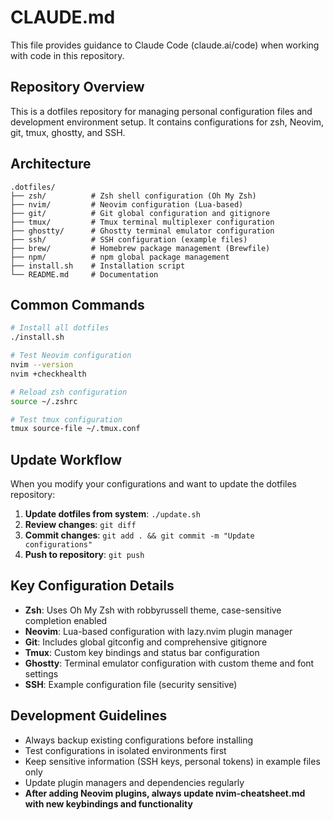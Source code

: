 # CLAUDE.md

This file provides guidance to Claude Code (claude.ai/code) when working with code in this repository.

## Repository Overview

This is a dotfiles repository for managing personal configuration files and development environment setup. It contains configurations for zsh, Neovim, git, tmux, ghostty, and SSH.

## Architecture

```
.dotfiles/
├── zsh/          # Zsh shell configuration (Oh My Zsh)
├── nvim/         # Neovim configuration (Lua-based)
├── git/          # Git global configuration and gitignore
├── tmux/         # Tmux terminal multiplexer configuration
├── ghostty/      # Ghostty terminal emulator configuration
├── ssh/          # SSH configuration (example files)
├── brew/         # Homebrew package management (Brewfile)
├── npm/          # npm global package management
├── install.sh    # Installation script
└── README.md     # Documentation
```

## Common Commands

```bash
# Install all dotfiles
./install.sh

# Test Neovim configuration
nvim --version
nvim +checkhealth

# Reload zsh configuration
source ~/.zshrc

# Test tmux configuration
tmux source-file ~/.tmux.conf
```

## Update Workflow

When you modify your configurations and want to update the dotfiles repository:

1. **Update dotfiles from system**: `./update.sh`
2. **Review changes**: `git diff`
3. **Commit changes**: `git add . && git commit -m "Update configurations"`
4. **Push to repository**: `git push`

## Key Configuration Details

- **Zsh**: Uses Oh My Zsh with robbyrussell theme, case-sensitive completion enabled
- **Neovim**: Lua-based configuration with lazy.nvim plugin manager
- **Git**: Includes global gitconfig and comprehensive gitignore
- **Tmux**: Custom key bindings and status bar configuration
- **Ghostty**: Terminal emulator configuration with custom theme and font settings
- **SSH**: Example configuration file (security sensitive)

## Development Guidelines

- Always backup existing configurations before installing
- Test configurations in isolated environments first
- Keep sensitive information (SSH keys, personal tokens) in example files only
- Update plugin managers and dependencies regularly
- **After adding Neovim plugins, always update nvim-cheatsheet.md with new keybindings and functionality**
